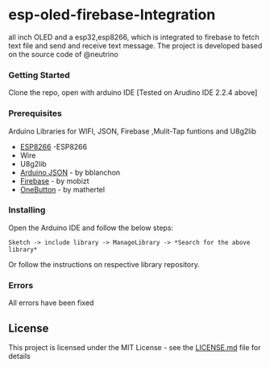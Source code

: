 # esp-oled-firebase-Integration
all inch OLED and a esp32,esp8266, which is integrated to firebase to fetch text file and send and receive text message.
The project is developed based on the source code of @neutrino
### Getting Started

Clone the repo, open with arduino IDE [Tested on Arudino IDE 2.2.4 above]

### Prerequisites

Arduino Libraries for WIFI, JSON, Firebase ,Mulit-Tap funtions and U8g2lib

* [ESP8266](https://github.com/esp8266/Arduino) -ESP8266 
* Wire
* U8g2lib
* [Arduino JSON](https://github.com/bblanchon/ArduinoJson) - by bblanchon
* [Firebase](https://github.com/mobizt/Firebase-ESP8266) - by mobizt
* [OneButton](https://github.com/mathertel/OneButton) - by mathertel

### Installing

Open the Arduino IDE and follow the below steps:
```
Sketch -> include library -> ManageLibrary -> *Search for the above library*
```
Or
follow the instructions on respective library repository.

### Errors

All errors have been fixed

## License

This project is licensed under the MIT License - see the [LICENSE.md](LICENSE.md) file for details
